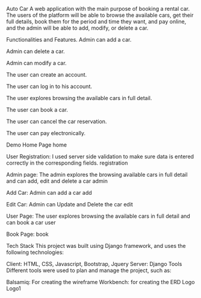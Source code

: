 Auto Car
A web application with the main purpose of booking a rental car. The users of the platform will be able to browse the available cars, get their full details, book them for the period and time they want, and pay online, and the admin will be able to add, modify, or delete a car.

Functionalities and Features.
Admin can add a car.

Admin can delete a car.

Admin can modify a car.

The user can create an account.

The user can log in to his account.

The user explores browsing the available cars in full detail.

The user can book a car.

The user can cancel the car reservation.

The user can pay electronically.

Demo
Home Page
home

User Registration:
I used server side validation to make sure data is entered correctly in the corresponding fields.
registration

Admin page:
The admin explores the browsing available cars in full detail and can add, edit and delete a car
admin

Add Car:
Admin can add a car
add

Edit Car:
Admin can Update and Delete the car
edit

User Page:
The user explores browsing the available cars in full detail and can book a car
user

Book Page:
book

Tech Stack
This project was built using Django framework, and uses the following technologies:

Client: HTML, CSS, Javascript, Bootstrap, Jquery
Server: Django
Tools
Different tools were used to plan and manage the project, such as:

Balsamiq: For creating the wireframe
Workbench: for creating the ERD
Logo
Logo1
